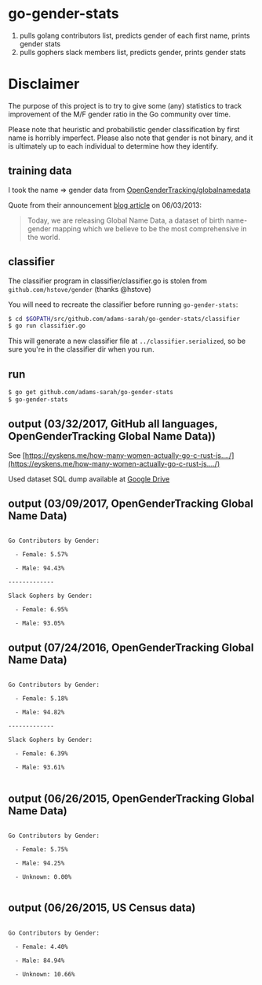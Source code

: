 # go-gender-stats
1. pulls golang contributors list, predicts gender of each first name, prints gender stats
2. pulls gophers slack members list, predicts gender, prints gender stats

# Disclaimer
The purpose of this project is to try to give some (any) statistics to track improvement of the M/F gender ratio
in the Go community over time.

Please note that heuristic and probabilistic gender classification by first name is horribly imperfect.
Please also note that gender is not binary, and it is ultimately up to each individual to determine how they identify.

## training data
I took the name => gender data from [OpenGenderTracking/globalnamedata](https://github.com/OpenGenderTracking/globalnamedata)

Quote from their announcement [blog article](http://bocoup.com/weblog/global-name-data/) on 06/03/2013:

> Today, we are releasing Global Name Data, a dataset of birth name-gender mapping which we believe to be the most comprehensive in the world.


## classifier
The classifier program in classifier/classifier.go is stolen from `github.com/hstove/gender` (thanks @hstove)

You will need to recreate the classifier before running `go-gender-stats`:

```bash
$ cd $GOPATH/src/github.com/adams-sarah/go-gender-stats/classifier
$ go run classifier.go
```

This will generate a new classifier file at `../classifier.serialized`, so be sure you're in the classifier dir when you run.


## run

```bash
$ go get github.com/adams-sarah/go-gender-stats
$ go-gender-stats
```

## output (03/32/2017, GitHub all languages, OpenGenderTracking Global Name Data))
See [https://eyskens.me/how-many-women-actually-go-c-rust-js..../](https://eyskens.me/how-many-women-actually-go-c-rust-js..../)

Used dataset SQL dump available at [Google Drive](https://drive.google.com/file/d/0B2DN0LlE0FSlaDBsWk1PeDljbDA/view?usp=sharing)

## output (03/09/2017, OpenGenderTracking Global Name Data)

```

Go Contributors by Gender:

  - Female: 5.57%

  - Male: 94.43%

-------------

Slack Gophers by Gender:

  - Female: 6.95%

  - Male: 93.05%

```

## output (07/24/2016, OpenGenderTracking Global Name Data)

```

Go Contributors by Gender:

  - Female: 5.18%

  - Male: 94.82%

-------------

Slack Gophers by Gender:

  - Female: 6.39%

  - Male: 93.61%


```

## output (06/26/2015, OpenGenderTracking Global Name Data)

```

Go Contributors by Gender:

  - Female: 5.75%

  - Male: 94.25%

  - Unknown: 0.00%


```

## output (06/26/2015, US Census data)

```

Go Contributors by Gender:

  - Female: 4.40%

  - Male: 84.94%

  - Unknown: 10.66%

```
